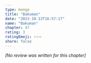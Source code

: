 ```yaml
---
type: manga
title: "Bakuman"
date: "2023-10-13T16:57:17"
name: "Bakuman"
chapter: 47
rating: 3
ratingEmoji: ⭐️⭐️⭐️
share: false
---
```


*[No review was written for this chapter]*
